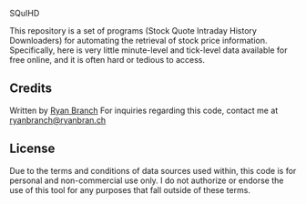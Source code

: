 SQuIHD

This repository is a set of programs (Stock Quote Intraday History Downloaders) for automating the retrieval of stock price information.
Specifically, here is very little minute-level and tick-level data available for free online, and it is often hard or tedious to access.

## Credits

Written by [Ryan Branch](http://ryanbran.ch/)
For inquiries regarding this code, contact me at ryanbranch@ryanbran.ch


## License

Due to the terms and conditions of data sources used within, this code is for personal and non-commercial use only. I do not authorize or endorse the use of this tool for any purposes that fall outside of these terms.